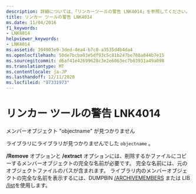 ```yaml
---
description: 詳細については、「リンカーツールの警告 LNK4014」を参照してください。
title: リンカー ツールの警告 LNK4014
ms.date: 11/04/2016
f1_keywords:
- LNK4014
helpviewer_keywords:
- LNK4014
ms.assetid: 394903e9-3ded-4ea4-b7c0-a3535d4b4da4
ms.openlocfilehash: 50de7bcba93e5df93c5c81b247be788a844b7e15
ms.sourcegitcommit: d6af41e42699628c3e2e6063ec7b03931a49a098
ms.translationtype: MT
ms.contentlocale: ja-JP
ms.lasthandoff: 12/11/2020
ms.locfileid: "97331973"
---
```

# <a name="linker-tools-warning-lnk4014"></a>リンカー ツールの警告 LNK4014

メンバーオブジェクト "objectname" が見つかりません

ライブラリにライブラリが見つかりませんでした `objectname` 。

**/Remove** オプションと **/extract** オプションには、削除するかファイルにコピーするメンバーオブジェクトの完全な名前が必要です。 完全な名前には、元のオブジェクトファイルのパスが含まれます。 ライブラリ内のメンバーオブジェクトの完全な名前を表示するには、DUMPBIN [/ARCHIVEMEMBERS](../../build/reference/archivemembers.md) または LIB [/list](../../build/reference/managing-a-library.md)を使用します。
